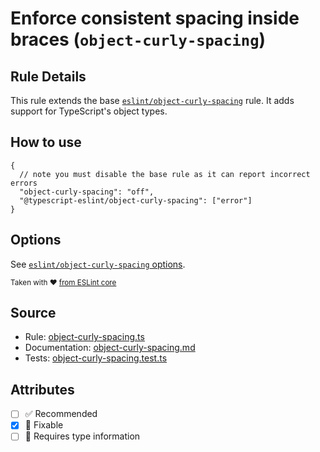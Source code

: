 # Enforce consistent spacing inside braces (`object-curly-spacing`)

## Rule Details

This rule extends the base [`eslint/object-curly-spacing`](https://eslint.org/docs/rules/object-curly-spacing) rule.
It adds support for TypeScript's object types.

## How to use

```jsonc
{
  // note you must disable the base rule as it can report incorrect errors
  "object-curly-spacing": "off",
  "@typescript-eslint/object-curly-spacing": ["error"]
}
```

## Options

See [`eslint/object-curly-spacing` options](https://eslint.org/docs/rules/object-curly-spacing#options).

<sup>

Taken with ❤️ [from ESLint core](https://github.com/eslint/eslint/blob/main/docs/rules/object-curly-spacing.md)

</sup>

## Source

- Rule: [object-curly-spacing.ts](https://github.com/typescript-eslint/typescript-eslint/blob/main/packages/eslint-plugin/src/rules/object-curly-spacing.ts)
- Documentation: [object-curly-spacing.md](https://github.com/typescript-eslint/typescript-eslint/blob/main/packages/eslint-plugin/docs/rules/object-curly-spacing.md)
- Tests: [object-curly-spacing.test.ts](https://github.com/typescript-eslint/typescript-eslint/blob/main/packages/eslint-plugin/tests/rules/object-curly-spacing.test.ts)

## Attributes

- [ ] ✅ Recommended
- [x] 🔧 Fixable
- [ ] 💭 Requires type information
